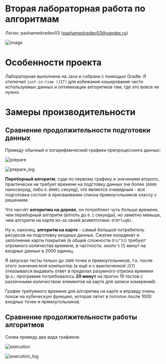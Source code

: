 # Вторая лабораторная работа по алгоритмам

Логин: pashamedvedev03 (pashamedvedev03@yandex.ru)

![image](https://user-images.githubusercontent.com/46136468/234573265-c372dfed-f5eb-449e-9df3-d0dd0fd605c6.png)

# Особенности проекта

Лабораторная выполнена на Java и собрана с помощью Gradle. Я отключил `just-in-time (JIT)` для избежания кэширования часто используемых данных и оптимизации алгоритмов там, где это вовсе не нужно.

# Замеры производительности

## Сравнение продолжительности подготовки данных

Приведу обычный и логарифмический графики препроцессинга данных:

![prepare](https://user-images.githubusercontent.com/46136468/234573734-60cf06d3-9e1f-4bb8-b3dd-4ee2242f5f61.png)

![prepare_log](https://user-images.githubusercontent.com/46136468/234573745-52a1c7fd-c303-4075-81c6-001f545b9542.png)

**Переборный алгоритм**, судя по первому графику и значениям второго, практически не требует времени на подгтовку данных (не более `10000` наносекунд, либо `0.00001` секунд), что является очевидным - вся подготовка состоит в присваивании списка прямоугольников классу с решением.

Что насчёт **алгоритма на дереве**, он потребляет чуть больше времени, чем переборный алгоритм (вплоть до `0.1` секунды), но заметно меньше, чем алгоритм на карте из-за своей асимптотики: `O(N*logN)`.

Ну и, наконец, **алгоритм на карте** - самый большой потребитель ресурсов на подготовку входных данных. Сжатие координат и заполнение карты покрытий (в общей сложности `O(n^3)`) требуют огромного количества времени, в частности, около `5` (!) минут на входных данных в 2000 единиц. 

Я запускал тесты только до `2000` точек и прямоугольников, т.к. после этого значения мой компьютер (а ещё и с выключенной `JIT`) отказывался выдавать ответ в пределах разумного отрезка времени (p.s.: программе потребовалось **20 минут** на прогон 19 тестов с различными количеством элементов на карте для записи измерений).

График требуемого времени для алгоритма на карте и вправду очень похож на кубическую функцию, которая летит в потолок после 1000 входных точек и прямоугольников.

## Сравнение продолжительности работы алгоритмов

Снова приведу два вида графиков:

![execution](https://user-images.githubusercontent.com/46136468/234587139-9e08d3c5-1a6c-4576-9f4f-3c2bded3ed4d.png)

![execution_log](https://user-images.githubusercontent.com/46136468/234587202-6aff5f74-8423-4580-9067-7003e40868ce.png)

